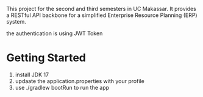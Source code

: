 
This project for the second and third semesters in UC Makassar. It provides a RESTful API backbone for a simplified Enterprise Resource Planning (ERP) system.

the authentication is using JWT Token

# Getting Started
1. install JDK 17 
1. updaate the application.properties with your profile
2. use ./gradlew bootRun to run the app
